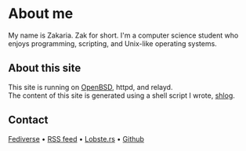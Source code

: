 # About me

My name is Zakaria. Zak for short. I'm a computer science student who enjoys programming, scripting, and Unix-like operating systems. 

## About this site

This site is running on [OpenBSD](https://openbsd.org/), httpd, and relayd.  
The content of this site is generated using a shell script I wrote, [shlog](https://github.com/e-zk/shlog).

## Contact

[Fediverse](https://qoto.org/@zzz) &bullet; [RSS feed](/rss.xml) &bullet; [Lobste.rs](https://lobste.rs/u/zk) &bullet; [Github](https://github.com/e-zk)
